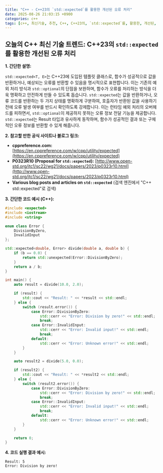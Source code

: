 ```yaml
---
title: "C++ - C++23의 `std::expected`를 활용한 개선된 오류 처리"
date: 2025-08-26 21:03:15 +0900
categories: c++
tags: [c++, 최신기술, 추천, C++, C++23의, `std::expected`를, 활용한, 개선된, 오류, 처리]
---
```


## 오늘의 C++ 최신 기술 트렌드: **C++23의 `std::expected`를 활용한 개선된 오류 처리**

**1. 간단한 설명:**

`std::expected<T, E>`는 C++23에 도입된 템플릿 클래스로, 함수가 성공적으로 값을 반환하거나, 예상되는 오류를 반환할 수 있음을 명시적으로 표현합니다.  이는 기존의 예외 처리 방식과 `std::optional`의 단점을 보완하며, 함수가 오류를 처리하는 방식을 더욱 명확하고 안전하게 만들 수 있도록 돕습니다.  `std::expected`는 값을 반환하거나, 오류 코드를 반환하는 두 가지 상태를 명확하게 구분하여, 호출자가 반환된 값을 사용하기 전에 오류 발생 여부를 반드시 확인하도록 강제합니다. 이는 런타임 예외 처리의 오버헤드를 피하면서, `std::optional`이 제공하지 못하는 오류 정보 전달 기능을 제공합니다. `std::expected`는 Result 타입과 유사하게 동작하며, 함수가 성공적인 결과 또는 구체적인 오류 정보를 반환할 수 있게 해줍니다.

**2. 참고할 만한 공식 사이트나 블로그 링크:**

*   **cppreference.com:** [https://en.cppreference.com/w/cpp/utility/expected](https://en.cppreference.com/w/cpp/utility/expected)
*   **P0323R10 (Proposal for `std::expected`):** [http://www.open-std.org/jtc1/sc22/wg21/docs/papers/2023/p0323r10.html](http://www.open-std.org/jtc1/sc22/wg21/docs/papers/2023/p0323r10.html)
*   **Various blog posts and articles on `std::expected`** (검색 엔진에서 "C++ std::expected"로 검색)

**3. 간단한 코드 예시 (C++):**

```c++
#include <expected>
#include <iostream>
#include <string>

enum class Error {
    DivisionByZero,
    InvalidInput
};

std::expected<double, Error> divide(double a, double b) {
    if (b == 0.0) {
        return std::unexpected(Error::DivisionByZero);
    }
    return a / b;
}

int main() {
    auto result = divide(10.0, 2.0);

    if (result) {
        std::cout << "Result: " << *result << std::endl;
    } else {
        switch (result.error()) {
            case Error::DivisionByZero:
                std::cerr << "Error: Division by zero!" << std::endl;
                break;
            case Error::InvalidInput:
                std::cerr << "Error: Invalid input!" << std::endl;
                break;
            default:
                std::cerr << "Error: Unknown error!" << std::endl;
        }
    }

    auto result2 = divide(5.0, 0.0);

    if (result2) {
        std::cout << "Result: " << *result2 << std::endl;
    } else {
        switch (result2.error()) {
            case Error::DivisionByZero:
                std::cerr << "Error: Division by zero!" << std::endl;
                break;
            case Error::InvalidInput:
                std::cerr << "Error: Invalid input!" << std::endl;
                break;
            default:
                std::cerr << "Error: Unknown error!" << std::endl;
        }
    }

    return 0;
}
```

**4. 코드 실행 결과 예시:**

```
Result: 5
Error: Division by zero!
```

